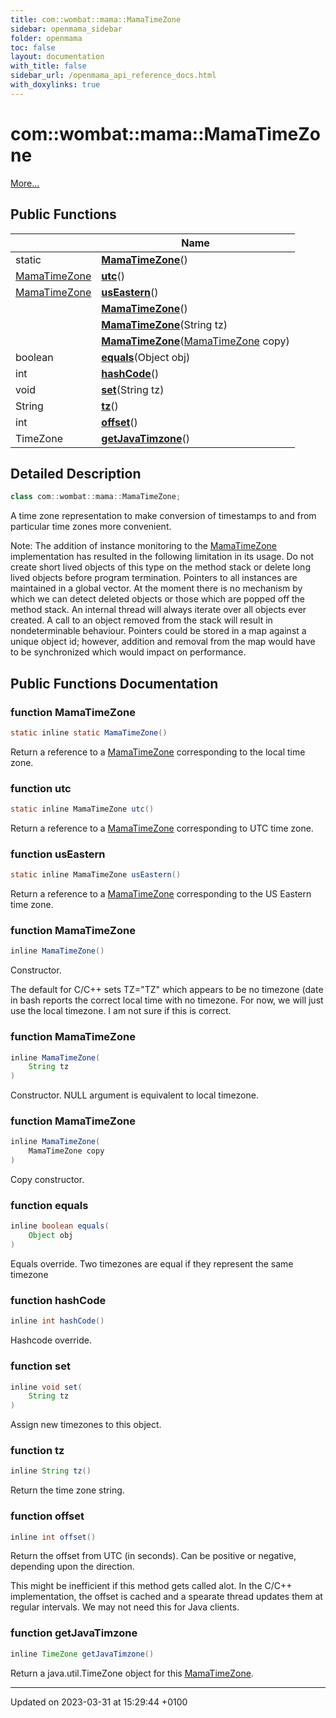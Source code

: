 ```yaml
---
title: com::wombat::mama::MamaTimeZone
sidebar: openmama_sidebar
folder: openmama
toc: false
layout: documentation
with_title: false
sidebar_url: /openmama_api_reference_docs.html
with_doxylinks: true
---
```


# com::wombat::mama::MamaTimeZone



 [More...](#detailed-description)

## Public Functions

|                | Name           |
| -------------- | -------------- |
| static | **[MamaTimeZone](classcom_1_1wombat_1_1mama_1_1MamaTimeZone.html#function-mamatimezone)**() |
| [MamaTimeZone](classcom_1_1wombat_1_1mama_1_1MamaTimeZone.html) | **[utc](classcom_1_1wombat_1_1mama_1_1MamaTimeZone.html#function-utc)**() |
| [MamaTimeZone](classcom_1_1wombat_1_1mama_1_1MamaTimeZone.html) | **[usEastern](classcom_1_1wombat_1_1mama_1_1MamaTimeZone.html#function-useastern)**() |
| | **[MamaTimeZone](classcom_1_1wombat_1_1mama_1_1MamaTimeZone.html#function-mamatimezone)**() |
| | **[MamaTimeZone](classcom_1_1wombat_1_1mama_1_1MamaTimeZone.html#function-mamatimezone)**(String tz) |
| | **[MamaTimeZone](classcom_1_1wombat_1_1mama_1_1MamaTimeZone.html#function-mamatimezone)**([MamaTimeZone](classcom_1_1wombat_1_1mama_1_1MamaTimeZone.html) copy) |
| boolean | **[equals](classcom_1_1wombat_1_1mama_1_1MamaTimeZone.html#function-equals)**(Object obj) |
| int | **[hashCode](classcom_1_1wombat_1_1mama_1_1MamaTimeZone.html#function-hashcode)**() |
| void | **[set](classcom_1_1wombat_1_1mama_1_1MamaTimeZone.html#function-set)**(String tz) |
| String | **[tz](classcom_1_1wombat_1_1mama_1_1MamaTimeZone.html#function-tz)**() |
| int | **[offset](classcom_1_1wombat_1_1mama_1_1MamaTimeZone.html#function-offset)**() |
| TimeZone | **[getJavaTimzone](classcom_1_1wombat_1_1mama_1_1MamaTimeZone.html#function-getjavatimzone)**() |

## Detailed Description

```java
class com::wombat::mama::MamaTimeZone;
```


A time zone representation to make conversion of timestamps to and from particular time zones more convenient.

Note: The addition of instance monitoring to the [MamaTimeZone](classcom_1_1wombat_1_1mama_1_1MamaTimeZone.html) implementation has resulted in the following limitation in its usage. Do not create short lived objects of this type on the method stack or delete long lived objects before program termination. Pointers to all instances are maintained in a global vector. At the moment there is no mechanism by which we can detect deleted objects or those which are popped off the method stack. An internal thread will always iterate over all objects ever created. A call to an object removed from the stack will result in nondeterminable behaviour. Pointers could be stored in a map against a unique object id; however, addition and removal from the map would have to be synchronized which would impact on performance. 

## Public Functions Documentation

### function MamaTimeZone

```java
static inline static MamaTimeZone()
```


Return a reference to a [MamaTimeZone](classcom_1_1wombat_1_1mama_1_1MamaTimeZone.html) corresponding to the local time zone. 


### function utc

```java
static inline MamaTimeZone utc()
```


Return a reference to a [MamaTimeZone](classcom_1_1wombat_1_1mama_1_1MamaTimeZone.html) corresponding to UTC time zone. 


### function usEastern

```java
static inline MamaTimeZone usEastern()
```


Return a reference to a [MamaTimeZone](classcom_1_1wombat_1_1mama_1_1MamaTimeZone.html) corresponding to the US Eastern time zone. 


### function MamaTimeZone

```java
inline MamaTimeZone()
```


Constructor. 


The default for C/C++ sets TZ="TZ" which appears to be no timezone (date in bash reports the correct local time with no timezone. For now, we will just use the local timezone. I am not sure if this is correct.


### function MamaTimeZone

```java
inline MamaTimeZone(
    String tz
)
```


Constructor. NULL argument is equivalent to local timezone. 


### function MamaTimeZone

```java
inline MamaTimeZone(
    MamaTimeZone copy
)
```


Copy constructor. 


### function equals

```java
inline boolean equals(
    Object obj
)
```


Equals override. Two timezones are equal if they represent the same timezone 


### function hashCode

```java
inline int hashCode()
```


Hashcode override. 


### function set

```java
inline void set(
    String tz
)
```


Assign new timezones to this object. 


### function tz

```java
inline String tz()
```


Return the time zone string. 


### function offset

```java
inline int offset()
```


Return the offset from UTC (in seconds). Can be positive or negative, depending upon the direction. 


This might be inefficient if this method gets called alot. In the C/C++ implementation, the offset is cached and a spearate thread updates them at regular intervals. We may not need this for Java clients.


### function getJavaTimzone

```java
inline TimeZone getJavaTimzone()
```


Return a java.util.TimeZone object for this [MamaTimeZone](classcom_1_1wombat_1_1mama_1_1MamaTimeZone.html). 


-------------------------------

Updated on 2023-03-31 at 15:29:44 +0100